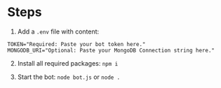 # Steps

1. Add a `.env` file with content:
```
TOKEN="Required: Paste your bot token here."
MONGODB_URI="Optional: Paste your MongoDB Connection string here."
```

2. Install all required packages: `npm i`


3. Start the bot: `node bot.js` or `node .`
